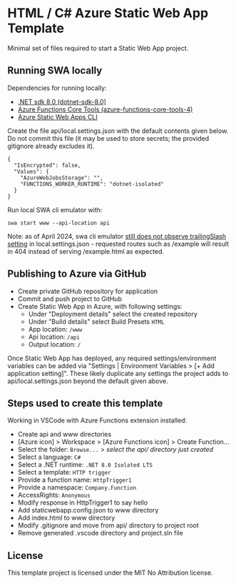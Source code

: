 # HTML / C# Azure Static Web App Template

Minimal set of files required to start a Static Web App project.


## Running SWA locally

Dependencies for running locally:

- [.NET sdk 8.0 (dotnet-sdk-8.0)](https://learn.microsoft.com/en-gb/dotnet/core/install/)
- [Azure Functions Core Tools (azure-functions-core-tools-4)](https://learn.microsoft.com/en-us/azure/azure-functions/functions-run-local)
- [Azure Static Web Apps CLI](https://github.com/Azure/static-web-apps-cli)


Create the file api/local.settings.json with the default contents given below.
Do not commit this file (it may be used to store secrets; the provided gitignore
already excludes it).
```
{
  "IsEncrypted": false,
  "Values": {
    "AzureWebJobsStorage": "",
    "FUNCTIONS_WORKER_RUNTIME": "dotnet-isolated"
  }
}
```


Run local SWA cli emulator with:

```
swa start www --api-location api
```

Note: as of April 2024, swa cli emulator
[still does not observe trailingSlash setting](https://github.com/Azure/static-web-apps-cli/issues/418)
in local.settings.json - requested routes such as /example will result
in 404 instead of serving /example.html as expected.


## Publishing to Azure via GitHub

- Create private GitHub repository for application
- Commit and push project to GitHub
- Create Static Web App in Azure, with following settings:
  - Under "Deployment details" select the created repository
  - Under "Build details" select Build Presets `HTML`
  - App location: `/www`
  - Api location: `/api`
  - Output location: `/`

Once Static Web App has deployed, any required settings/environment variables
can be added via "Settings | Environment Variables > [+ Add application setting]".
These likely duplicate any settings the project adds to api/local.settings.json
beyond the default given above.


## Steps used to create this template

Working in VSCode with Azure Functions extension installed:

- Create api and www directories
- [Azure icon] > Workspace > [Azure Functions icon] > Create Function...
- Select the folder: `Browse...` > *select the api/ directory just created*
- Select a language: `C#`
- Select a .NET runtime: `.NET 8.0 Isolated LTS`
- Select a template: `HTTP trigger`
- Provide a function name: `HttpTrigger1`
- Provide a namespace: `Company.Function`
- AccessRights: `Anonymous`
- Modify response in HttpTrigger1 to say hello
- Add staticwebapp.config.json to www directory
- Add index.html to www directory
- Modify .gitignore and move from api/ directory to project root
- Remove generated .vscode directory and project.sln file


## License

This template project is licensed under the MIT No Attribution license.

